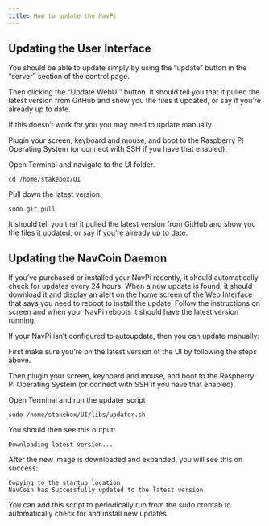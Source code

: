 ```yaml
---
title: How to update the NavPi
---
```


## Updating the User Interface

You should be able to update simply by using the “update” button in the “server” section of the control page.

Then clicking the “Update WebUI” button. It should tell you that it pulled the latest version from GitHub and show you the files it updated, or say if you’re already up to date.

If this doesn’t work for you you may need to update manually.

Plugin your screen, keyboard and mouse, and boot to the Raspberry Pi Operating System (or connect with SSH if you have that enabled).

Open Terminal and navigate to the UI folder.

`cd /home/stakebox/UI`

Pull down the latest version.

`sudo git pull`

It should tell you that it pulled the latest version from GitHub and show you the files it updated, or say if you’re already up to date.

## Updating the NavCoin Daemon

If you’ve purchased or installed your NavPi recently, it should automatically check for updates every 24 hours. When a new update is found, it should download it and display an alert on the home screen of the Web Interface that says you need to reboot to install the update. Follow the instructions on screen and when your NavPi reboots it should have the latest version running.

If your NavPi isn’t configured to autoupdate, then you can update manually:

First make sure you’re on the latest version of the UI by following the steps above.

Then plugin your screen, keyboard and mouse, and boot to the Raspberry Pi Operating System (or connect with SSH if you have that enabled).

Open Terminal and run the updater script

`sudo /home/stakebox/UI/libs/updater.sh`

You should then see this output:

`Downloading latest version...`

After the new image is downloaded and expanded, you will see this on success:

`Copying to the startup location`  
`NavCoin has Successfully updated to the latest version`

You can add this script to periodically run from the sudo crontab to automatically check for and install new updates.
